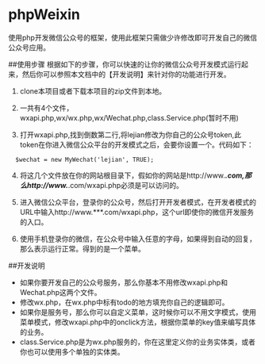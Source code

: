 ﻿phpWeixin
=========

使用php开发微信公众号的框架，使用此框架只需做少许修改即可开发自己的微信公众号应用。

##使用步骤
根据如下的步骤，你可以快速的让你的微信公众号开发模式运行起来，然后你可以参照本文档中的【开发说明】来针对你的功能进行开发。

1. clone本项目或者下载本项目的zip文件到本地。

2. 一共有4个文件，wxapi.php,wx/wx.php,wx/Wechat.php,class.Service.php(暂时不用)

3. 打开wxapi.php,找到倒数第二行,将lejian修改为你自己的公众号token,此token在你进入微信公众平台的开发模式之后，会要你设置一个。代码如下：

```
  $wechat = new MyWechat('lejian', TRUE);
```

4. 将这几个文件放在你的网站根目录下，假如你的网站是http://www.***.com,那么http://www.***.com/wxapi.php必须是可以访问的。

5. 进入微信公众平台，登录你的公众号，然后打开开发者模式，在开发者模式的URL中输入http://www.***.com/wxapi.php，这个url即使你的微信开发服务的入口。

6. 使用手机登录你的微信，在公众号中输入任意的字母，如果得到自动的回复，那么表示运行正常。得到的是一个菜单。

##开发说明
*  如果你要开发自己的公众号服务，那么你基本不用修改wxapi.php和Wechat.php这两个文件。
*  修改wx.php，在wx.php中标有todo的地方填充你自己的逻辑即可。
*  如果你是服务号，那么你可以自定义菜单，这时候你可以不用文字模式，使用菜单模式，修改wxapi.php中的onclick方法，根据你菜单的key值来编写具体的业务。
*  class.Service.php是为wx.php服务的，你在这里定义你的业务实体类，或者你也可以使用多个单独的实体类。


  
